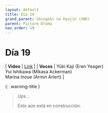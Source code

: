 ```yaml
---
layout: default
title: Día 19
grand_parent: Shingeki no Kyojin (SNK)
parent: Picture Drama
nav_order: 19
---
```


# Día 19

| **Video** | [Link](https://www.youtube.com/watch?v=EtO1JsS8rXQ) |
| **Voces** | <span class="d-inline-block text-red-300">Yūki Kaji (Eren Yeager)</span> <br> <span class="d-inline-block text-purple-300">Yui Ishikawa (Mikasa Ackerman)</span> <br> <span class="d-inline-block text-lime">Marina Inoue (Armin Arlert)</span> |

{: .warning-title }
> Ups…
>
> Esto aún está en construcción.